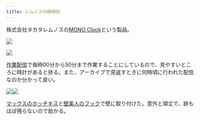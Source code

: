 ```yaml
---
title: レムノスの掛時計
---
```

株式会社タカタレムノスの[MONO Clock](https://www.amazon.co.jp/dp/B004UIT8BK)という製品。

![](https://lh4.googleusercontent.com/A1Unn_sxA55sR8nUZW_VBlipeMvNFNr3Ngc88xpfEjmzCZb6LRHW5rAQV-p28ugZH77r1-lhZvN6cv1NGMq9ADqR_Y3pPE4dxBQJZSffpu9J2adgz_FbtvGCccrKcyC9VkVy-mf248dyrdl6OQ)

![](https://lh4.googleusercontent.com/MflkRB_qDonHIKRYMAz02Q_w0HsnArW4cE_TwnXDnEqCazMsa8l4n-bhOxPez4jKUjTFM1_7uWT7w5VTubF6jY2NhVoBtho43Xhp4l0i43eY-WCn3MFmrWivDGP8J4waPPOdsjd68z-6fuBKvA)

[作業配信](https://www.youtube.com/channel/UC5s-KpSDGzxWPWNv94PnJHw)で毎時00分から50分まで作業することにしているので、見やすいところに時計があると捗る。また、アーカイブで見返すときに何時頃に行われた配信なのか分かって良い。

![](https://lh6.googleusercontent.com/JtLg0ex8XPIRgQVwdeboW40gNZvJL3lh3tJrg3ib9lUNSixHbrHydtEZgp9DdDpRT4QDFS6oxrfjguBbF3Y7mtUStl9sj7EeTNAdPlnkjGRlmLiPTf8qCKl8-kdrFJSy_UlwJ8zwhKAj3Fh2IA)![](https://lh5.googleusercontent.com/O2D4A8cUXEF7dlaJTzIcC5sf9HAE-hllc9WT-egAtHnA8MRe24jMYtFhwdEjsSWFp65f_E1QSgMyrsG1Z1xvSbeB2unxbCoB0W4e8xZfZDAToOxBQCmMHCcEmAOt8MrCiwZWW0Lh3wcN1_Y_1Q)

[マックスのホッチキス](https://www.amazon.co.jp/dp/B000O9WRWG)と[壁美人のフック](https://www.amazon.co.jp/dp/B00CU78TDG)で壁に取り付けた。意外と頑丈で、跡もほぼ残らないので助かる。
